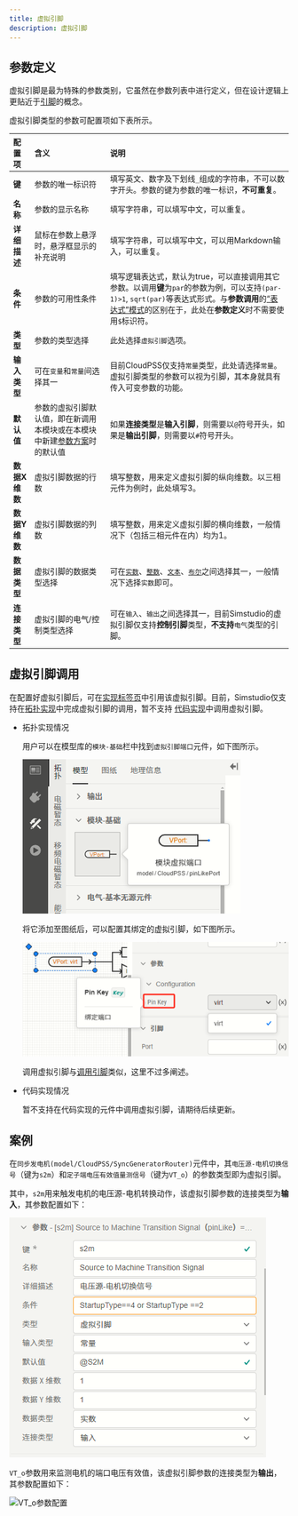 ```yaml
---
title: 虚拟引脚
description: 虚拟引脚
---
```


## 参数定义

虚拟引脚是最为特殊的参数类别，它虽然在参数列表中进行定义，但在设计逻辑上更贴近于[引脚](../../20-define-module-pin-list/index.md)的概念。

虚拟引脚类型的参数可配置项如下表所示。

| 配置项 | 含义 | 说明 |
| :--- | :--- | :--- | 
| **键** | 参数的唯一标识符 | 填写英文、数字及下划线```_```组成的字符串，不可以数字开头。参数的键为参数的唯一标识，**不可重复**。 | 
| **名称** | 参数的显示名称 | 填写字符串，可以填写中文，可以重复。 | 
| **详细描述** | 鼠标在参数上悬浮时，悬浮框显示的补充说明 | 填写字符串，可以填写中文，可以用Markdown输入，可以重复。 |
| **条件** | 参数的可用性条件 | 填写逻辑表达式，默认为true，可以直接调用其它参数。以调用**键**为```par```的参数为例，可以支持``` (par-1)>1 ```, ```sqrt(par)```等表达式形式。与**参数调用**的[“表达式”模式](../../../10-params-variables-pins/index.md#表达式模式)的区别在于，此处在**参数定义**时不需要使用```$```标识符。 |
| **类型** | 参数的类型选择 | 此处选择```虚拟引脚```选项。 |
| **输入类型** | 可在```变量```和```常量```间选择其一 | 目前CloudPSS仅支持```常量```类型，此处请选择```常量```。虚拟引脚类型的参数可以视为引脚，其本身就具有传入可变参数的功能。 |
| **默认值** | 参数的虚拟引脚默认值，即在新调用本模块或在本模块中新建[参数方案](../../../30-param-config/index.md)时的默认值 | 如果**连接类型**是**输入引脚**，则需要以```@```符号开头，如果是**输出引脚**，则需要以```#```符号开头。 |
| **数据X维数** | 虚拟引脚数据的行数 | 填写整数，用来定义虚拟引脚的纵向维数。以三相元件为例时，此处填写3。 |
| **数据Y维数** | 虚拟引脚数据的列数 | 填写整数，用来定义虚拟引脚的横向维数，一般情况下（包括三相元件在内）均为1。 |
| **数据类型** | 虚拟引脚的数据类型选择 | 可在[```实数```](#实数)、[```整数```](#整数)、[```文本```](#文本)、[```布尔```](#布尔)之间选择其一，一般情况下选择```实数```即可。|
| **连接类型** | 虚拟引脚的电气/控制类型选择 | 可在```输入```、```输出```之间选择其一，目前Simstudio的虚拟引脚仅支持**控制引脚**类型，**不支持**```电气```类型的引脚。|

## 虚拟引脚调用

在配置好虚拟引脚后，可在[实现标签页](../../../../40-workbench/20-function-zone/30-design-tab/index.md)中引用该虚拟引脚。目前，Simstudio仅支持在[拓扑实现](../../../../40-workbench/20-function-zone/30-design-tab/index.md#拓扑实现界面默认界面)中完成虚拟引脚的调用，暂不支持
[代码实现](../../../../40-workbench/20-function-zone/30-design-tab/index.md#代码实现界面)中调用虚拟引脚。

- 拓扑实现情况

    用户可以在模型库的```模块-基础```栏中找到```虚拟引脚端口```元件，如下图所示。

    ![虚拟引脚端口](image.png)

    将它添加至图纸后，可以配置其绑定的虚拟引脚，如下图所示。

    ![绑定虚拟引脚](image-1.png)

    调用虚拟引脚与[调用引脚](../../20-define-module-pin-list/index.md#拓扑实现)类似，这里不过多阐述。

- 代码实现情况

    暂不支持在代码实现的元件中调用虚拟引脚，请期待后续更新。


## 案例

在```同步发电机(model/CloudPSS/SyncGeneratorRouter)```元件中，其```电压源-电机切换信号```（键为```s2m```）和```定子端电压有效值量测信号```（键为```VT_o```）的参数类型即为虚拟引脚。

其中，```s2m```用来触发电机的电压源-电机转换动作，该虚拟引脚参数的连接类型为**输入**，其参数配置如下：

![s2m参数配置](image-2.png)

```VT_o```参数用来监测电机的端口电压有效值，该虚拟引脚参数的连接类型为**输出**，其参数配置如下：

![VT_o参数配置](image-3.png)
